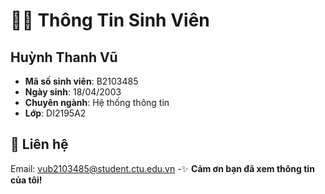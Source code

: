 # 👨‍🎓 Thông Tin Sinh Viên

## Huỳnh Thanh Vũ

- **Mã số sinh viên**: B2103485
- **Ngày sinh**: 18/04/2003
- **Chuyên ngành**: Hệ thống thông tin
- **Lớp**: DI2195A2
## 📧 Liên hệ
Email: vub2103485@student.ctu.edu.vn
-✨ **Cảm ơn bạn đã xem thông tin của tôi!**
